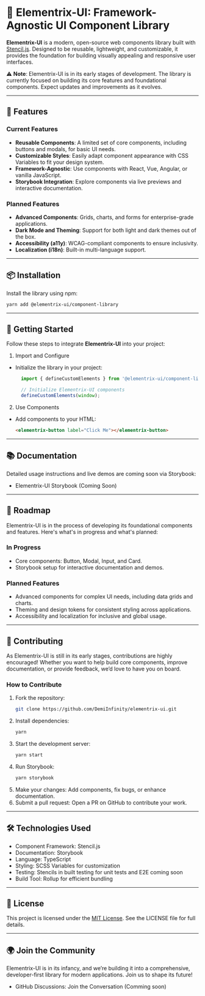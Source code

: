 # 🚀 **Elementrix-UI: Framework-Agnostic UI Component Library**

**Elementrix-UI** is a modern, open-source web components library built with [Stencil.js](https://stenciljs.com/). Designed to be reusable, lightweight, and customizable, it provides the foundation for building visually appealing and responsive user interfaces.  

⚠️ **Note**: Elementrix-UI is in its early stages of development. The library is currently focused on building its core features and foundational components. Expect updates and improvements as it evolves.

---

## 🌟 **Features**

### **Current Features**
- **Reusable Components**: A limited set of core components, including buttons and modals, for basic UI needs.
- **Customizable Styles**: Easily adapt component appearance with CSS Variables to fit your design system.
- **Framework-Agnostic**: Use components with React, Vue, Angular, or vanilla JavaScript.
- **Storybook Integration**: Explore components via live previews and interactive documentation.

### **Planned Features**
- **Advanced Components**: Grids, charts, and forms for enterprise-grade applications.
- **Dark Mode and Theming**: Support for both light and dark themes out of the box.
- **Accessibility (a11y)**: WCAG-compliant components to ensure inclusivity.
- **Localization (i18n)**: Built-in multi-language support.

---

## 📦 **Installation**

Install the library using npm:
  ```bash
  yarn add @elementrix-ui/component-library
  ```
---
## 🚀 **Getting Started**

Follow these steps to integrate **Elementrix-UI** into your project:

1. Import and Configure
  - Initialize the library in your project:
    ```javascript
      import { defineCustomElements } from '@elementrix-ui/component-library/loader';

      // Initialize Elementrix-UI components
      defineCustomElements(window);
    ```
2. Use Components
  - Add components to your HTML:
    ```html
    <elementrix-button label="Click Me"></elementrix-button>
    ```
---
## 📚 **Documentation**

Detailed usage instructions and live demos are coming soon via Storybook:

- Elementrix-UI Storybook (Coming Soon)
---
## 🎯 **Roadmap**

Elementrix-UI is in the process of developing its foundational components and features. Here's what's in progress and what's planned:

### In Progress
- Core components: Button, Modal, Input, and Card.
- Storybook setup for interactive documentation and demos.

### Planned Features
- Advanced components for complex UI needs, including data grids and charts.
- Theming and design tokens for consistent styling across applications.
- Accessibility and localization for inclusive and global usage.
---
## 🤝 Contributing
As Elementrix-UI is still in its early stages, contributions are highly encouraged! Whether you want to help build core components, improve documentation, or provide feedback, we’d love to have you on board.

### How to Contribute

1. Fork the repository:
   ```bash
   git clone https://github.com/DemiInfinity/elementrix-ui.git
   ```
2. Install dependencies:
   ```bash
   yarn
   ```
3. Start the development server:
   ```bash
   yarn start
   ```
4. Run Storybook:
   ```bash
   yarn storybook
   ```
5. Make your changes: Add components, fix bugs, or enhance documentation.
6. Submit a pull request: Open a PR on GitHub to contribute your work.
---
## 🛠️ Technologies Used

- Component Framework: Stencil.js
- Documentation: Storybook
- Language: TypeScript
- Styling: SCSS Variables for customization
- Testing: Stencils in built testing for unit tests and E2E coming soon
- Build Tool: Rollup for efficient bundling
---
## 📝 License

This project is licensed under the [MIT License](./LICENSE.md). See the LICENSE file for full details.

---
## 🌍 Join the Community

Elementrix-UI is in its infancy, and we’re building it into a comprehensive, developer-first library for modern applications. Join us to shape its future!

- GitHub Discussions: Join the Conversation (Comming soon)
